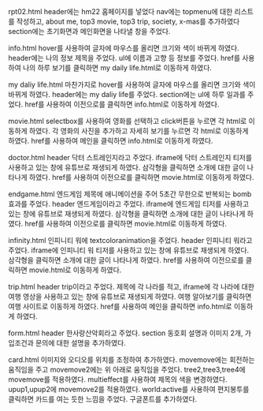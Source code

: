 rpt02.html
header에는 hm22 홈페이지를 넣었다
nav에는 topmenu에 대한 리스트를 작성하고, about me, top3 movie, top3 trip, society, x-mas를 추가하였다
section에는 초기화면과 메인화면을 나타낼 창을 주었다.

info.html
hover를 사용하여 글자에 마우스를 올리면 크기와 색이 바뀌게 하였다.
header에는 나의 정보 제목을 주었다.
ul에 이름과 고향 등 정보를 주었다.
href를 사용하여 나의 하루 보기를 클릭하면 my daily life.html로 이동하게 하였다.

my daliy life.html
마찬가지로 hover를 사용하여 글자에 마우스를 올리면 크기와 색이 바뀌게 하였다.
header에는 my daliy life를 주었다.
section에는 ul에 하루 일과를 주었다.
href를 사용하여 이전으로를 클릭하면 info.html로 이동하게 하였다.

movie.html
selectbox를 사용하여 영화를 선택하고 click버튼을 누르면 각 html로 이동하게 하였다.
각 영화의 사진을 추가하고 자세히 보기를 누르면 각 html로 이동하게 하였다.
href를 사용하여 메인을 클릭하면 info.html로 이동하게 하였다.

doctor.html
header 닥터 스트레인지라고 주었다.
iframe에 닥터 스트레인지 티저를 사용하고 있는 창에 유튜브로 재생되게 하였다.
삼각형을 클릭하면 소개에 대한 글이 나타나게 하였다.
href를 사용하여 이전으로를 클릭하면 movie.html로 이동하게 하였다.

endgame.html
엔드게임 제목에 애니메이션을 주어 5초간 무한으로 반복되는 bomb효과를 주었다.
header 엔드게임이라고 주었다.
iframe에 엔드게임 티저를 사용하고 있는 창에 유튜브로 재생되게 하였다.
삼각형을 클릭하면 소개에 대한 글이 나타나게 하였다.
href를 사용하여 이전으로를 클릭하면 movie.html로 이동하게 하였다.

infinity.html
인피니티 워에 textcoloranimation을 주었다.
header 인피니티 워라고 주었다.
iframe에 인피니티 워 티저를 사용하고 있는 창에 유튜브로 재생되게 하였다.
삼각형을 클릭하면 소개에 대한 글이 나타나게 하였다.
href를 사용하여 이전으로를 클릭하면 movie.html로 이동하게 하였다.

trip.html
header trip이라고 주었다.
제목에 각 나라를 적고, iframe에 각 나라에 대한 여행 영상을 사용하고 있는 창에 유튜브로 재생되게 하였다.
여행 알아보기를 클릭하면 여행 사이트로 이동하게 하였다.
href를 사용하여 메인을 클릭하면 info.html로 이동하게 하였다.

form.html
header 한사랑산악회라고 주었다.
section 동호회 설명과 이미지 2개, 가입조건과 문의에 대한 설명을 추가하였다.

card.html
이미지와 오디오를 위치를 조정하여 추가하였다.
movemove에는 회전하는 움직임을 주고 movemove2에는 위 아래로 움직임을 주었다.
tree2,tree3,tree4에 movemove를 적용하였다.
multieffect를 사용하여 제목의 색을 변경하였다.
upup1,upup2에 movemove2를 적용하였다.
world:active를 사용하여 편지봉투를 클릭하면 카드를 여는 듯한 느낌을 주었다.
구글폰트를 추가하였다.
